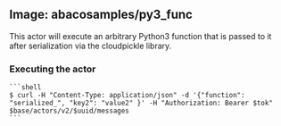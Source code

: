 ## Image: abacosamples/py3_func ##

This actor will execute an arbitrary Python3 function that is passed to it after serialization via the cloudpickle
library.

### Executing the actor ###

    ```shell
    $ curl -H "Content-Type: application/json" -d '{"function": "serialized_", "key2": "value2" }' -H "Authorization: Bearer $tok" $base/actors/v2/$uuid/messages
    ```

